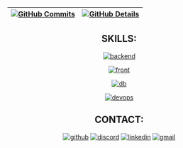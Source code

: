  
 | [![GitHub Commits](http://github-profile-summary-cards.vercel.app/api/cards/productive-time?username=katson1&theme=dracula&utcOffset=-3)](#) | [![GitHub Details](http://github-profile-summary-cards.vercel.app/api/cards/profile-details?username=katson1&theme=dracula)](#) |  
 | ----------- | ----------- |


<div align="center">
 
<h2> SKILLS: </h1>
 
[![backend](https://skillicons.dev/icons?i=javascript,nodejs,express,php,laravel,python,java)](#)

[![front](https://skillicons.dev/icons?i=css,html,vue,react)](#)

[![db](https://skillicons.dev/icons?i=mongodb,postgres,mysql)](#)

[![devops](https://skillicons.dev/icons?i=git,vscode,docker,github,linux,postman,jenkins)](#)

<h2> CONTACT: </h1>

[![github](https://skillicons.dev/icons?i=github)](https://github.com/katson1)
[![discord](https://skillicons.dev/icons?i=discord)](https://discordapp.com/users/210789016675549184)
[![linkedin](https://skillicons.dev/icons?i=linkedin)](https://www.linkedin.com/in/katsonmatheus/)
[![gmail](https://skillicons.dev/icons?i=gmail)](mailto:katson.alves@ccc.ufcg.edu.br)

</div>


 
  
  

  




